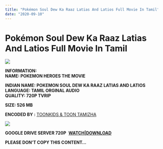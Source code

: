 ```yaml
---
title: "Pokémon Soul Dew Ka Raaz Latias And Latios Full Movie In Tamil"
date: "2020-09-10"
---
```


# Pokémon Soul Dew Ka Raaz Latias And Latios Full Movie In Tamil

[![](https://1.bp.blogspot.com/-OXi9UYd_Amw/X1M5LF8W19I/AAAAAAAAABs/rGSOOgeKRCA1ktpPLdgupOGHyGlbeg7KgCLcBGAsYHQ/w400-h225/heroes_-latios-latias.jpg)](https://1.bp.blogspot.com/-OXi9UYd_Amw/X1M5LF8W19I/AAAAAAAAABs/rGSOOgeKRCA1ktpPLdgupOGHyGlbeg7KgCLcBGAsYHQ/s944/heroes_-latios-latias.jpg)

**INFORMATION:  
NAME: POKEMON HEROES THE MOVIE**

**INDIAN NAME: **POKEMON SOUL DEW KA RAAZ LATIAS AND LATIOS**  
LANGUAGE: TAMIL ORGINAL AUDIO  
QUALITY: 720P TVRIP**

**SIZE: 526 MB**

**ENCODED BY :** [TOONKIDS & TOON TAMIZHA](https://www.blogger.com/profile/06591381513114786044 "TOONKIDS & TOON TAMIZHA")

[![](https://1.bp.blogspot.com/-Sg0mTOktiV8/X1M5sllpjUI/AAAAAAAAAB0/5z3AWBYLUPQ9vYVWhpX7yxR7d9exvWrGACLcBGAsYHQ/w301-h400/Untitled.png)](https://1.bp.blogspot.com/-Sg0mTOktiV8/X1M5sllpjUI/AAAAAAAAAB0/5z3AWBYLUPQ9vYVWhpX7yxR7d9exvWrGACLcBGAsYHQ/s1331/Untitled.png)

**GOOGLE DRIVE SERVER 720P**  **[WATCH|DOWNLOAD](https://gplinks.co/1FWS)**

**PLEASE DON’T COPY THIS CONTENT…**
